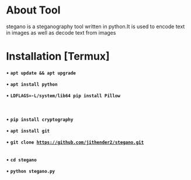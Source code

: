 # About Tool 
stegano is a steganography tool written in python.It is used to encode text in images as well as decode text from images 
# Installation [Termux]
• <code><b>apt update && apt upgrade</b> </code></br>

• <code><b>apt install python</b> </code></br>

• <code><b>LDFLAGS=-L/system/lib64 pip install Pillow</b> </code></br></br>

• <code><b>pip install cryptography</b> </code></br>

• <code><b>apt install git</b> </code></br>

• <code><b>git clone https://github.com/jithender2/stegano.git</b> </code></br>

• <code><b>cd stegano</b></code></br>

• <code><b>python stegano.py</b></code></br>
